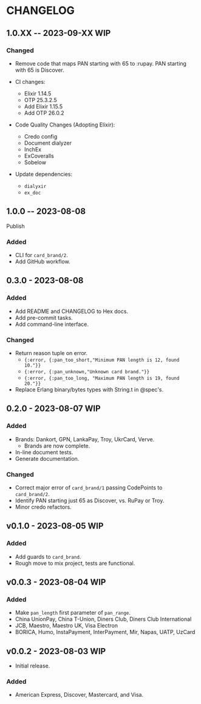 # CHANGELOG

## 1.0.XX -- 2023-09-XX WIP

### Changed

- Remove code that maps PAN starting with 65 to :rupay.
  PAN starting with 65 is Discover.

- CI changes:
  - Elixir 1.14.5
  - OTP 25.3.2.5
  - Add Elixir 1.15.5
  - Add OTP 26.0.2

- Code Quality Changes (Adopting Elixir):
  - Credo config
  - Document dialyzer
  - InchEx
  - ExCoveralls
  - Sobelow

- Update dependencies:
  - `dialyxir`
  - `ex_doc`

## 1.0.0 -- 2023-08-08

Publish

### Added

- CLI for `card_brand/2`.
- Add GitHub workflow.

## 0.3.0 - 2023-08-08

### Added

- Add README and CHANGELOG to Hex docs.
- Add pre-commit tasks.
- Add command-line interface.

### Changed

- Return reason tuple on error.
  - `{:error, {:pan_too_short,"Minimum PAN length is 12, found 10."}}`
  - `{:error, {:pan_unknown,"Unknown card brand."}}`
  - `{:error, {:pan_too_long, "Maximum PAN length is 19, found 20."}}`
- Replace Erlang binary/bytes types with String.t in @spec's.

## 0.2.0 - 2023-08-07 WIP

### Added

- Brands: Dankort, GPN, LankaPay, Troy, UkrCard, Verve.
  - Brands are now complete.
- In-line document tests.
- Generate documentation.

### Changed

- Correct major error of `card_brand/1` passing CodePoints to `card_brand/2`.
- Identify PAN starting just 65 as Discover, vs. RuPay or Troy.
- Minor credo refactors.

## v0.1.0 - 2023-08-05 WIP

### Added

- Add guards to `card_brand`.
- Rough move to mix project, tests are functional.

## v0.0.3 - 2023-08-04 WIP

### Added

- Make `pan_length` first parameter of `pan_range`.
- China UnionPay, China T-Union, Diners Club, Diners Club International
- JCB, Maestro, Maestro UK, Visa Electron
- BORICA, Humo, InstaPayment, InterPayment, Mir, Napas, UATP, UzCard

## v0.0.2 - 2023-08-03 WIP

- Initial release.

### Added

- American Express, Discover, Mastercard, and Visa.
